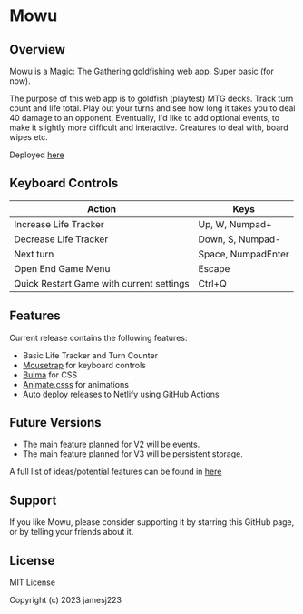 # Mowu

## Overview

Mowu is a Magic: The Gathering goldfishing web app. Super basic (for now). 

The purpose of this web app is to goldfish (playtest) MTG decks. Track turn count and life total. Play out your turns and see how long it takes you to deal 40 damage to an opponent. Eventually, I'd like to add optional events, to make it slightly more difficult and interactive. Creatures to deal with, board wipes etc.

Deployed [here](https://mowu-mtg.netlify.app/)

## Keyboard Controls

| Action | Keys |
| --- | --- |
| Increase Life Tracker | Up, W, Numpad+ |
| Decrease Life Tracker | Down, S, Numpad- |
| Next turn | Space, NumpadEnter |
| Open End Game Menu | Escape |
| Quick Restart Game with current settings | Ctrl+Q |

## Features

Current release contains the following features:

- Basic Life Tracker and Turn Counter
- [Mousetrap](https://craig.is/killing/mice) for keyboard controls
- [Bulma](https://bulma.io/) for CSS
- [Animate.csss](https://animate.style/) for animations
- Auto deploy releases to Netlify using GitHub Actions

## Future Versions

- The main feature planned for V2 will be events.
- The main feature planned for V3 will be persistent storage.

A full list of ideas/potential features can be found in [here](docs/TODO.md)

## Support

If you like Mowu, please consider supporting it by starring this GitHub page, <!-- donating [INSERT DONATION THING HERE] "buy me a coffee" or one of those kind of pages,--> or by telling your friends about it.

## License

MIT License

Copyright (c) 2023 jamesj223

